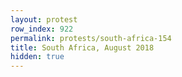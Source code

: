 ```yaml
---
layout: protest
row_index: 922
permalink: protests/south-africa-154
title: South Africa, August 2018
hidden: true
---
```

